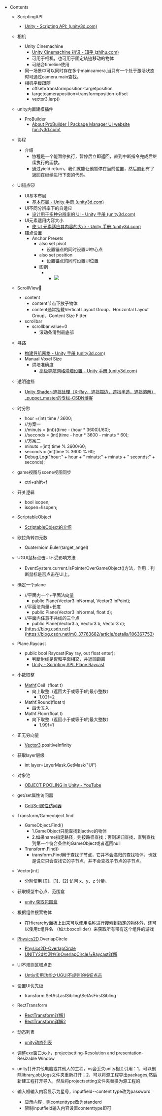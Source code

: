 *   Contents
    *   ScriptingAPI
        *   [Unity - Scripting API: (unity3d.com)](https://docs.unity3d.com/ScriptReference/index.html)
    *   相机
        *   Unity Cinemachine
            *   [Unity Cinemachine 初识 - 知乎 (zhihu.com)](https://zhuanlan.zhihu.com/p/103584975)
            *   可用于相机，也可用于固定轨迹移动的物体
            *   可结合timeline使用
        *   同一场景中可以同时存在多个maincamera,当只有一个处于激活状态时可通过camera.main查找。
        *   相机平缓跟随
            *   offset=transformposition-targetposition
            *   targetcameraposition=transformposition-offset
            *   vector3.lerp()
    *   unity内置建模插件
        *   ProBuilder
            *   [About ProBuilder | Package Manager UI website (unity3d.com)](https://docs.unity3d.com/Packages/com.unity.probuilder@4.0/manual/index.html?_ga=2.155842611.983271502.1548239858-1064638125.1532056217)
    *   协程
        *   介绍
            *   协程是一个能暂停执行，暂停后立即返回，直到中断指令完成后继续执行的函数。
            *   通过yield return，我们就能让他暂停在当前位置，然后直到有了返回在继续进行下面的代码。
    *   UI锚点🐱
        *   UI基本布局
            *   [基本布局 - Unity 手册 (unity3d.com)](https://docs.unity3d.com/cn/2019.4/Manual/UIBasicLayout.html)
        *   UI不同分辨率下的自适应
            *   [设计用于多种分辨率的 UI - Unity 手册 (unity3d.com)](https://docs.unity3d.com/cn/2019.4/Manual/HOWTO-UIMultiResolution.html)
        *   UI元素适用内容大小
            *   [使 UI 元素适应其内容的大小 - Unity 手册 (unity3d.com)](https://docs.unity3d.com/cn/2019.4/Manual/HOWTO-UIFitContentSize.html)
        *   锚点设置
            *   Anchor Presets
                *   also set pivot
                    *   设置锚点的同时设置UI中心点
                *   also set position
                    *   设置锚点的同时设置UI位置
                *   图例
                    *   *   ![](https://api2.mubu.com/v3/document_image/5407f5af-718b-40e4-ad8d-4dcbce87c02f-11312918.jpg)
        
    *   ScrollView🛴
        *   content
            *   content节点下放子物体
            *   content通常挂载Vertical Layout Group、Horizontal Layout Group、Content Size Fitter
        *   scrollbar
            *   scrollbar.value=0
                *   滚动条滑到最底部
                    
    *   寻路
        *   [构建导航网格 - Unity 手册 (unity3d.com)](https://docs.unity3d.com/cn/2019.4/Manual/nav-BuildingNavMesh.html)
        *   Manual Voxel Size
            *   烘培准确度
                *   [高级导航网格烘焙设置 - Unity 手册 (unity3d.com)](https://docs.unity3d.com/cn/2019.4/Manual/nav-AdvancedSettings.html)
        
    *   透明遮挡
        *   [Unity Shader-遮挡处理（X-Ray，遮挡描边，遮挡半透，遮挡溶解）\_puppet\_master的专栏-CSDN博客](https://blog.csdn.net/puppet_master/article/details/73478905?utm_term=unity%E5%8D%8A%E9%80%8F%E6%98%8E%E9%81%AE%E6%8C%A1&utm_medium=distribute.pc_aggpage_search_result.none-task-blog-2~all~sobaiduweb~default-1-73478905&spm=3001.4430)
        
    *   时分秒
        *   hour =(int) time / 3600;
        *   //方案一
        *   //minuts = (int)((time - (hour \* 3600))/60);
        *   //seconds = (int)(time - hour \* 3600 - minuts \* 60);
        *   //方案二
        *   minuts =(int) time % 3600/60;
        *   seconds = (int)time % 3600 % 60;
        *   Debug.Log("hour:" + hour + " minuts:" + minuts + " seconds:" + seconds);
        
    *   game视图与scene视图同步
        *   ctrl+shift+f
            
    *   开关逻辑
        *   bool isopen;
        *   isopen=!isopen;
        
    *   ScriptableObject
        *   [ScriptableObject的介绍](https://blog.csdn.net/candycat1992/article/details/52181814)
        
    *   欧拉角转四元数
        *   Quaterniom.Euler(target\_angel)
        
    *   UGUI鼠标点击UI不受影响方法
        *   EventSystem.current.IsPointerOverGameObject()方法，作用：判断鼠标是否点击在UI上。
            
    *   确定一个plane
        *   //平面内一个+平面法向量
            *   public Plane(Vector3 inNormal, Vector3 inPoint);
        *   //平面法向量+长度
            *   public Plane(Vector3 inNormal, float d);
        *   //平面内任意不共线的三个点
            *   public Plane(Vector3 a, Vector3 b, Vector3 c);
        *   [https://blog.csdn.net](https://blog.csdn.net/m0_37763682/article/details/106367753)
        
    *   Plane.Raycast
        *   public bool Raycast(Ray ray, out float enter);
            *   判断射线是否和平面相交，并返回距离
            *   [Unity - Scripting API: Plane.Raycast](https://docs.unity3d.com/ScriptReference/Plane.Raycast.html)
        
    *   小数取整
        *   [Mathf](https://docs.unity3d.com/ScriptReference/Mathf.html).Ceil（float t）
            *   向上取整（返回大于或等于t的最小整数）
                *   1.02f=2
        *   Mathf.Round(float t)
            *   四舍五入
        *   Mathf.Floor(float t)
            *   向下取整（返回小于或等于t的最大整数）
                *   1.99f=1
                    
    *   正无穷向量
        *   [Vector3](https://docs.unity3d.com/ScriptReference/Vector3.html).positiveInfinity
        
    *   获取layer层级
        *   int layer=LayerMask.GetMask("UI")
        
    *   对象池
        *   [OBJECT POOLING in Unity - YouTube](https://www.youtube.com/watch?v=tdSmKaJvCoA)
        
    *   get/set属性访问器
        *   [Get/Set属性访问器](https://blog.csdn.net/Mr_Sun88/article/details/84202382)
        
    *   Transform/Gameobject.find
        *   GameObject.Find()
            *   1.GameObject只能查找到active的物体
            *   2.如果name指定路径，则按路径查找；否则递归查找，直到查找到第一个符合条件的GameObject或者返回null
        *   Transform.Find()
            *   transform.Find用于查找子节点，它并不会递归的查找物体，也就是说它只会查找它的子节点，并不会查找子节点的子节点。
        
    *   Vector\[int\]
        *   分别使用 \[0\]、\[1\]、\[2\] 访问 x、y、z 分量。
        
    *   获取模型中心点、范围盒
        *   [unity 获取包围盒](https://blog.csdn.net/u012909508/article/details/83014958)
        
    *   根据组件搜索物体
        *   在Hierarchy面板上出来可以使用名称进行搜索到指定的物体外，还可以使用t:组件名 （如:t:boxcollider）来获取所有带有这个组件的游戏
        
    *   [Physics2D](https://docs.unity3d.com/cn/2019.4/ScriptReference/Physics2D.html).OverlapCircle
        *   [Physics2D-OverlapCircle](https://docs.unity3d.com/cn/2019.4/ScriptReference/Physics2D.OverlapCircle.html)
        *   [UNITY2d检测方法OverlapCircle与Raycast详解](http://www.voycn.com/article/unity2djiancefangfaoverlapcircleyuraycastxiangjie)
        
    *   UI不规则区域点击
        *   [Untiy实用功能之UGUI不规则的按钮点击](https://juejin.cn/post/7000387760078979080)
    *   设置UI优先级
        *   transform.SetAsLastSibling\SetAsFirstSibling
    *   RectTransform
        *   [RectTransform详解1](https://www.jianshu.com/p/4592bf809c8b)
        *   [RectTransform详解2](https://zhuanlan.zhihu.com/p/139252379)
    *   动态列表
        *   [unity动态列表](https://blog.csdn.net/linxinfa/article/details/122019054)
    *   调整exe窗口大小，projectsetting-Resolution and presentation-Resizable Window
    *   unity打开其他电脑或其他人的工程，vs会丢失unity相关引用：1、可以删除library,obj,logs文件夹重新打开；2、可以将源工程导出packages,然后新建工程打开导入，然后将projectsetting文件夹替换为源工程的
    *   输入框输入内容显示为星号，inputfield--content type改为password
        *   显示内容，则contenttype改为standerd
        *   限制inputfield输入内容设置contenttype即可